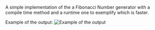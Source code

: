 A simple implementation of the a Fibonacci Number generator with a compile time method and a runtime one to exemplify which is faster.

Example of the output:
![Example of the output](https://i.imgur.com/GAQ4vNk.png)
